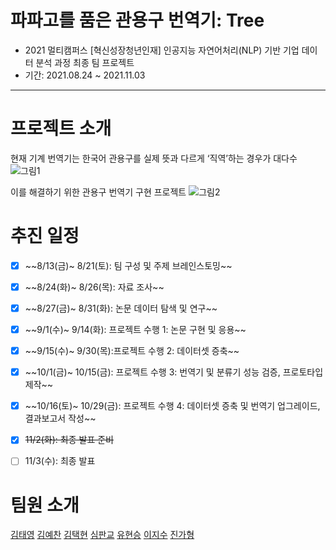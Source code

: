<!-- ![image](https://user-images.githubusercontent.com/75319377/137847522-3208cc15-fdfb-46c0-8562-f2b6e9236320.png) -->


# 파파고를 품은 관용구 번역기: Tree
- 2021 멀티캠퍼스 [혁신성장청년인재] 인공지능 자연어처리(NLP) 기반 기업 데이터 분석 과정 최종 팀 프로젝트
- 기간: 2021.08.24 ~ 2021.11.03
---
# 프로젝트 소개
현재 기계 번역기는 한국어 관용구를 실제 뜻과 다르게 ‘직역’하는 경우가 대다수
![그림1](https://user-images.githubusercontent.com/84376125/139774024-6e2dd83e-8f4e-4aa9-bd97-674bdd285069.png)


이를 해결하기 위한 관용구 번역기 구현 프로젝트
![그림2](https://user-images.githubusercontent.com/84376125/139774044-cddc5a6e-8a58-4129-bc8f-cbdce600017d.png)


# 추진 일정
- [x] ~~8/13(금)~ 8/21(토): 팀 구성 및 주제 브레인스토밍~~ <br>
- [x] ~~8/24(화)~ 8/26(목): 자료 조사~~ <br>
- [x] ~~8/27(금)~ 8/31(화): 논문 데이터 탐색 및 연구~~ <br>
- [x] ~~9/1(수)~ 9/14(화): 프로젝트 수행 1: 논문 구현 및 응용~~ <br>
- [x] ~~9/15(수)~ 9/30(목):프로젝트 수행 2: 데이터셋 증축~~ <br>
- [x] ~~10/1(금)~ 10/15(금): 프로젝트 수행 3: 번역기 및 분류기 성능 검증, 프로토타입 제작~~ <br>
- [x] ~~10/16(토)~ 10/29(금): 프로젝트 수행 4: 데이터셋 증축 및 번역기 업그레이드, 결과보고서 작성~~ <br>
- [x] ~~11/2(화): 최종 발표 준비~~ <br>
- [ ] 11/3(수): 최종 발표 <br>


# 팀원 소개
[김태영](https://github.com/itisused)
[김예찬](https://github.com/2pterons)
[김택현](https://github.com/dobbytk)
[심판교](https://github.com/gy0-0o)
[유현승](https://github.com/hyunicecream)
[이지수](https://github.com/lizzys16)
[진가형](https://github.com/Cheyenne-cloud)
